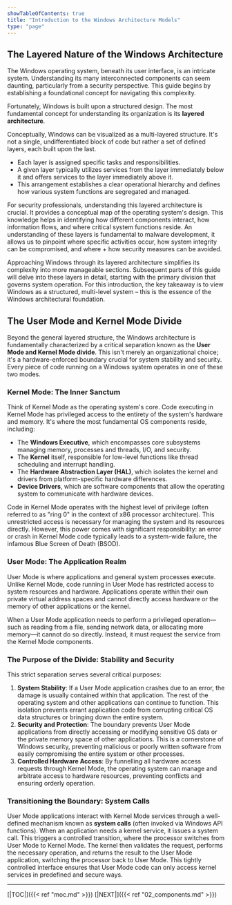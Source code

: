 ```yaml
---
showTableOfContents: true
title: "Introduction to the Windows Architecture Models"
type: "page"
---
```

## The Layered Nature of the Windows Architecture

The Windows operating system, beneath its user interface, is an intricate system. Understanding its many interconnected components can seem daunting, particularly from a security perspective. This guide begins by establishing a foundational concept for navigating this complexity.

Fortunately, Windows is built upon a structured design. The most fundamental concept for understanding its organization is its **layered architecture**.

Conceptually, Windows can be visualized as a multi-layered structure. It's not a single, undifferentiated block of code but rather a set of defined layers, each built upon the last.

- Each layer is assigned specific tasks and responsibilities.
- A given layer typically utilizes services from the layer immediately below it and offers services to the layer immediately above it.
- This arrangement establishes a clear operational hierarchy and defines how various system functions are segregated and managed.

For security professionals, understanding this layered architecture is crucial. It provides a conceptual map of the operating system's design. This knowledge helps in identifying how different components interact, how information flows, and where critical system functions reside. An understanding of these layers is fundamental to malware development, it allows us to pinpoint where specific activities occur, how system integrity can be compromised, and where + how security measures can be avoided.

Approaching Windows through its layered architecture simplifies its complexity into more manageable sections. Subsequent parts of this guide will delve into these layers in detail, starting with the primary division that governs system operation. For this introduction, the key takeaway is to view Windows as a structured, multi-level system – this is the essence of the Windows architectural foundation.

## The User Mode and Kernel Mode Divide

Beyond the general layered structure, the Windows architecture is fundamentally characterized by a critical separation known as the **User Mode and Kernel Mode divide**. This isn't merely an organizational choice; it's a hardware-enforced boundary crucial for system stability and security. Every piece of code running on a Windows system operates in one of these two modes.

### **Kernel Mode: The Inner Sanctum**

Think of Kernel Mode as the operating system's core. Code executing in Kernel Mode has privileged access to the entirety of the system's hardware and memory. It's where the most fundamental OS components reside, including:

- The **Windows Executive**, which encompasses core subsystems managing memory, processes and threads, I/O, and security.
- The **Kernel** itself, responsible for low-level functions like thread scheduling and interrupt handling.
- The **Hardware Abstraction Layer (HAL)**, which isolates the kernel and drivers from platform-specific hardware differences.
- **Device Drivers**, which are software components that allow the operating system to communicate with hardware devices.

Code in Kernel Mode operates with the highest level of privilege (often referred to as "ring 0" in the context of x86 processor architecture). This unrestricted access is necessary for managing the system and its resources directly. However, this power comes with significant responsibility: an error or crash in Kernel Mode code typically leads to a system-wide failure, the infamous Blue Screen of Death (BSOD).

### **User Mode: The Application Realm**

User Mode is where applications and general system processes execute. Unlike Kernel Mode, code running in User Mode has restricted access to system resources and hardware. Applications operate within their own private virtual address spaces and cannot directly access hardware or the memory of other applications or the kernel.

When a User Mode application needs to perform a privileged operation—such as reading from a file, sending network data, or allocating more memory—it cannot do so directly. Instead, it must request the service from the Kernel Mode components.

### **The Purpose of the Divide: Stability and Security**

This strict separation serves several critical purposes:

1. **System Stability**: If a User Mode application crashes due to an error, the damage is usually contained within that application. The rest of the operating system and other applications can continue to function. This isolation prevents errant application code from corrupting critical OS data structures or bringing down the entire system.
2. **Security and Protection**: The boundary prevents User Mode applications from directly accessing or modifying sensitive OS data or the private memory space of other applications. This is a cornerstone of Windows security, preventing malicious or poorly written software from easily compromising the entire system or other processes.
3. **Controlled Hardware Access**: By funnelling all hardware access requests through Kernel Mode, the operating system can manage and arbitrate access to hardware resources, preventing conflicts and ensuring orderly operation.

### **Transitioning the Boundary: System Calls**

User Mode applications interact with Kernel Mode services through a well-defined mechanism known as **system calls** (often invoked via Windows API functions). When an application needs a kernel service, it issues a system call. This triggers a controlled transition, where the processor switches from User Mode to Kernel Mode. The kernel then validates the request, performs the necessary operation, and returns the result to the User Mode application, switching the processor back to User Mode. This tightly controlled interface ensures that User Mode code can only access kernel services in predefined and secure ways.



---
[|TOC|]({{< ref "moc.md" >}})
[|NEXT|]({{< ref "02_components.md" >}})